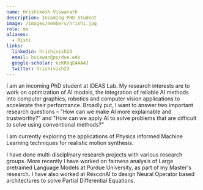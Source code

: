 ```yaml
---
name: Hrishikesh Viswanath
description: Incoming PHD Student
image: /images/members/hrishi.jpg
role: ms
aliases:
  - Rishi
links:
  linkedin: hrishivish23
  email: hviswan@purdue.edu
  google-scholar: nzKRVqEAAAAJ
  twitter: hrishivish23
---
```


I am an incoming PhD student at IDEAS Lab. My research interests are to work on optimization of AI models, the integration of reliable AI methods into computer graphics, robotics and computer vision applications to accelerate their performance. Broadly put, I want to answer two important research questions – "How can we make AI more explainable and trustworthy?" and "How can we apply AI to solve problems that are difficult to solve using conventional methods?" 

I am currently exploring the applications of Physics informed Machine Learning techniques for realistic motion synthesis. 

I have done multi-disciplinary research projects with various research groups. More recently I have worked on fairness analysis of Large pretrained Language Models at Purdue University, as part of my Master's research. I have also worked at ResconAI to design Neural Operator based architectures to solve Partial Differential Equations.